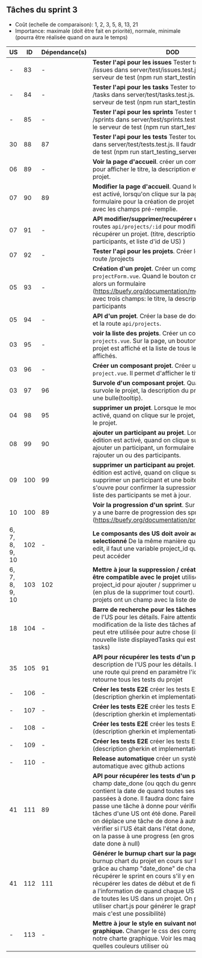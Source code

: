 ## Tâches du sprint 3

- Coût (echelle de comparaison): 1, 2, 3, 5, 8, 13, 21
- Importance: maximale (doit être fait en priorité), normale, minimale (pourra être réalisée quand on aura le temps)


| US | ID | Dépendance(s) | DOD | Coût | Participant | Status |
|----|----|---------------|-----|------|-------------|--------|
| -  | 83  | -  | **Tester l'api pour les issues** Tester toutes les routes /issues dans server/test/issues.test.js. Il faudra utiliser le serveur de test (npm run start_testing_server). | 8 | lgallon | Done 17 Novembre |
| -  | 84  | -  | **Tester l'api pour les tasks** Tester toutes les routes /tasks dans server/test/tasks.test.js. Il faudra utiliser le serveur de test (npm run start_testing_server). | 8 | nlesne | Ongoing  |
| -  | 85  | -  | **Tester l'api pour les sprints** Tester toutes les routes /sprints dans server/test/sprints.test.js. Il faudra utiliser le serveur de test (npm run start_testing_server). | 8 | | |
| 30 | 88 | 87 | **Tester l'api pour les tests** Tester toutes les routes /tests dans server/test/tests.test.js. Il faudra utiliser le serveur de test (npm run start_testing_server). | 5 |  | |
| 06 | 89 | - | **Voir la page d'accueil**. créer un composant `home.vue` pour afficher le titre, la description et les participants du projet.  | 5 | fsimba | in progress 02/12/2020 |
| 07 | 90 | 89 | **Modifier la page d'accueil**. Quand le bouton "édition" est activé, lorsqu'on clique sur la page, le même formulaire pour la création de projet sera affiché mais avec les champs pré-remplie.  | 3 | - | |
| 07 | 91 | - | **API modifier/supprimer/recupérer un projet**. créer les routes `api/projects/:id` pour modifier, supprimer et récupérer un projet. (titre, description, liste de participants, et liste d'id de US) ) | 5 | - | |
| 07 | 92| - | **Tester l'api pour les projets**. Créer les tests pour la route /projects | 5 | - | |
| 05 | 93 | - | **Création d'un projet**. Créer un composant `projectForm.vue`. Quand le bouton création est actionné alors un formulaire (https://buefy.org/documentation/modal#programmatic) avec trois champs: le titre, la description et les participants | 3 | - | |
| 05 | 94 | - | **API d'un projet**. Créer la base de donnée pour un projet et la route `api/projects`. | 5 | - | |
| 03 | 95 | - | **voir la liste des projets**. Créer un composant `projects.vue`. Sur la page, un bouton pour créer un projet est affiché et la liste de tous les projets créer est affichés.| 3 | - | |
| 03 | 96 | - | **Créer un composant projet**. Créer un composant `project.vue`. Il permet d'afficher le titre et l'id du projet. | 3 | - | |
| 03 | 97 | 96 | **Survole d'un composant projet**. Quand la souris survole le projet, la description du projet s'affiche dans une bulle(tooltip). | 3 | - | |
| 04 | 98 | 95 | **supprimer un projet**. Lorsque le mode édition est activé, quand on clique sur le projet, on peut supprimer le projet.| 5 | - | |
| 08 | 99 | 90 | **ajouter un participant au projet**. Lorsque le mode édition est activé, quand on clique sur le bouton pour ajouter un participant, un formulaire s'affiche et on peut rajouter un ou des participants.| 5 | - | |
| 09 | 100 | 99 | **supprimer un participant au projet**. Lorsque le mode édition est activé, quand on clique sur le bouton pour supprimer un participant et une boite de dialogue s'ouvre pour confirmer la supression du participant, la liste des participants se met à jour.| 5 | - | |
| 10 | 100 | 89 | **Voir la progression d'un sprint**. Sur la page d'accueil, il y a une barre de progression des sprints (https://buefy.org/documentation/progress).| 5 | - | |
| 6, 7, 8, 9, 10 | 102 | - | **Le composants des US doit avoir accès au projet selectionné** De la même manière que l'on a fait pour edit, il faut une variable project_id que le composant peut accéder | 3 | | |
| 6, 7, 8, 9, 10 | 103 | 102 | **Mettre à jour la suppression / création des US pour être compatible avec le projet** utiliser la variable project_id pour ajouter / supprimer une US d'un projet (en plus de la supprimer tout court). Parce que les projets ont un champ avec la liste des US. | 5 | | |
| 18 | 104 | - | **Barre de recherche pour les tâches** voir la description de l'US pour les détails. Faire attention lors de la modification de la liste des tâches affichées, elle est peut etre utilisée pour autre chose (il faudrait créer une nouvelle liste displayedTasks qui est une copie de tasks) | 8 | | |
| 35 | 105 | 91 | **API pour récupérer les tests d'un projet** voir la description de l'US pour les détails. Le but est d'ajouter une route qui prend en paramètre l'id du projet et retourne tous les tests du projet | 5 | | |
| - | 106 | - | **Créer les tests E2E** créer les tests E2E pour les tâches (description gherkin et implementation selenium) | 8 | | |
| - | 107 | - | **Créer les tests E2E** créer les tests E2E pour les issues (description gherkin et implementation selenium) | 8 | lgallon | in progress (12 dec) |
| - | 108 | - | **Créer les tests E2E** créer les tests E2E pour les tests (description gherkin et implementation selenium) | 8 | | |
| - | 109 | - | **Créer les tests E2E** créer les tests E2E pour le kanban (description gherkin et implementation selenium) | 8 | | |
| - | 110 | - | **Release automatique** créer un système de release automatique avec github actions | 5 | | |
| 41 | 111 | 89 | **API pour récupérer les tests d'un projet** ajouter un champ date_done (ou qqch du genre) aux US qui contient la date de quand toutes ses tâches sont passées à done. Il faudra donc faire un check lorsqu'on passe une tâche à donne pour vérifier si toutes les tâches d'une US ont été done. Pareil de l'autre sens. Si on déplace une tâche de done à autre chose, il faut vérifier si l'US était dans l'état done, si elle l'était, alors on la passe à une progress (en gros on met le champ date done à null) | 5 | | |
| 41 | 112 | 111 | **Générer le burnup chart sur la page projet** générer la burnup chart du projet en cours sur la page du projet grâce au champ "date_done" de chaque US. Il faut récupérer le sprint en cours s'il y en a un (on peut récupérer les dates de début et de fin d'un sprint). Et on a l'information de quand chaque US est passé à done et de toutes les US dans un projet. On pourra surement utiliser chart.js pour générer le graphe (pas sûr de ça, mais c'est une possibilité) | 8 | | |
| -  | 113  | -  | **Mettre à jour le style en suivant notre chart graphique.** Changer le css des composants pour utiliser notre charte graphique. Voir les maquettes pour savoir quelles couleurs utiliser où | 5 | |  |
